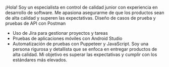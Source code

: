 ¡Hola! Soy un especialista en control de calidad junior con experiencia en desarrollo de software. Me apasiona asegurarme de que los productos sean de alta calidad y superen las expectativas.
Diseño de casos de prueba y pruebas de API con Postman
- Uso de Jira para gestionar proyectos y tareas
- Pruebas de aplicaciones móviles con Android Studio
- Automatización de pruebas con Puppeteer y JavaScript.
Soy una persona rigurosa y detallista que se enfoca en entregar productos de alta calidad. Mi objetivo es superar las expectativas y cumplir con los estándares más elevados.
